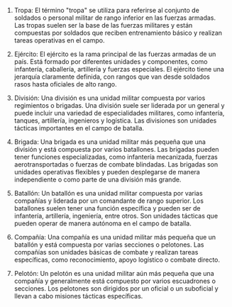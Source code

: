 1. Tropa: El término "tropa" se utiliza para referirse al conjunto de soldados o personal militar de rango inferior en las fuerzas armadas. Las tropas suelen ser la base de las fuerzas militares y están compuestas por soldados que reciben entrenamiento básico y realizan tareas operativas en el campo.

2. Ejército: El ejército es la rama principal de las fuerzas armadas de un país. Está formado por diferentes unidades y componentes, como infantería, caballería, artillería y fuerzas especiales. El ejército tiene una jerarquía claramente definida, con rangos que van desde soldados rasos hasta oficiales de alto rango.

3. División: Una división es una unidad militar compuesta por varios regimientos o brigadas. Una división suele ser liderada por un general y puede incluir una variedad de especialidades militares, como infantería, tanques, artillería, ingenieros y logística. Las divisiones son unidades tácticas importantes en el campo de batalla.

4. Brigada: Una brigada es una unidad militar más pequeña que una división y está compuesta por varios batallones. Las brigadas pueden tener funciones especializadas, como infantería mecanizada, fuerzas aerotransportadas o fuerzas de combate blindadas. Las brigadas son unidades operativas flexibles y pueden desplegarse de manera independiente o como parte de una división más grande.

5. Batallón: Un batallón es una unidad militar compuesta por varias compañías y liderada por un comandante de rango superior. Los batallones suelen tener una función específica y pueden ser de infantería, artillería, ingeniería, entre otros. Son unidades tácticas que pueden operar de manera autónoma en el campo de batalla.

6. Compañía: Una compañía es una unidad militar más pequeña que un batallón y está compuesta por varias secciones o pelotones. Las compañías son unidades básicas de combate y realizan tareas específicas, como reconocimiento, apoyo logístico o combate directo.

7. Pelotón: Un pelotón es una unidad militar aún más pequeña que una compañía y generalmente está compuesto por varios escuadrones o secciones. Los pelotones son dirigidos por un oficial o un suboficial y llevan a cabo misiones tácticas específicas.
